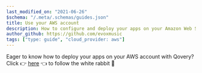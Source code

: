 ```yaml
---
last_modified_on: "2021-06-26"
$schema: "/.meta/.schemas/guides.json"
title: Use your AWS account
description: How to configure and deploy your apps on your Amazon Web Services (AWS) account with Qovery
author_github: https://github.com/evoxmusic
tags: ["type: guide", "cloud_provider: aws"]
---
```


Eager to know how to deploy your apps on your AWS account with Qovery?
Click 👉 [here][guides.tutorial.how-to-deploy-your-application-on-aws-in-30-minutes] 👈 to follow the white rabbit 🐇


[guides.tutorial.how-to-deploy-your-application-on-aws-in-30-minutes]: /guides/tutorial/how-to-deploy-your-application-on-aws-in-30-minutes/
